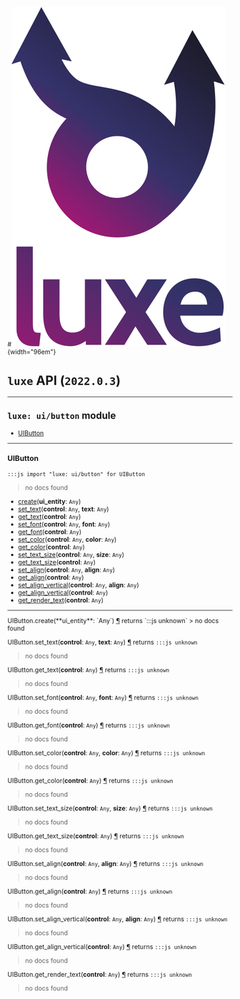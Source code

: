#![](../../images/luxe-dark.svg){width="96em"}

# `luxe` API (`2022.0.3`)  


---

## `luxe: ui/button` module

- [UIButton](#uibutton)   

---

### UIButton
`:::js import "luxe: ui/button" for UIButton`
> no docs found

- [create](#UIButton.create)(**ui_entity**: `Any`)
- [set_text](#UIButton.set_text+2)(**control**: `Any`, **text**: `Any`)
- [get_text](#UIButton.get_text)(**control**: `Any`)
- [set_font](#UIButton.set_font+2)(**control**: `Any`, **font**: `Any`)
- [get_font](#UIButton.get_font)(**control**: `Any`)
- [set_color](#UIButton.set_color+2)(**control**: `Any`, **color**: `Any`)
- [get_color](#UIButton.get_color)(**control**: `Any`)
- [set_text_size](#UIButton.set_text_size+2)(**control**: `Any`, **size**: `Any`)
- [get_text_size](#UIButton.get_text_size)(**control**: `Any`)
- [set_align](#UIButton.set_align+2)(**control**: `Any`, **align**: `Any`)
- [get_align](#UIButton.get_align)(**control**: `Any`)
- [set_align_vertical](#UIButton.set_align_vertical+2)(**control**: `Any`, **align**: `Any`)
- [get_align_vertical](#UIButton.get_align_vertical)(**control**: `Any`)
- [get_render_text](#UIButton.get_render_text)(**control**: `Any`)

<hr/>
<endpoint module="luxe: ui/button" class="UIButton" signature="create(ui_entity : Any)"></endpoint>
<signature id="UIButton.create">UIButton.create(**ui_entity**: `Any`)
<a class="headerlink" href="#UIButton.create" title="Permanent link">¶</a></signature>
<span class='api_ret'>returns</span> `:::js unknown`
> no docs found   

<endpoint module="luxe: ui/button" class="UIButton" signature="set_text(control : Any, text : Any)"></endpoint>
<signature id="UIButton.set_text+2">UIButton.set_text(**control**: `Any`, **text**: `Any`)
<a class="headerlink" href="#UIButton.set_text+2" title="Permanent link">¶</a></signature>
<span class='api_ret'>returns</span> `:::js unknown`
> no docs found   

<endpoint module="luxe: ui/button" class="UIButton" signature="get_text(control : Any)"></endpoint>
<signature id="UIButton.get_text">UIButton.get_text(**control**: `Any`)
<a class="headerlink" href="#UIButton.get_text" title="Permanent link">¶</a></signature>
<span class='api_ret'>returns</span> `:::js unknown`
> no docs found   

<endpoint module="luxe: ui/button" class="UIButton" signature="set_font(control : Any, font : Any)"></endpoint>
<signature id="UIButton.set_font+2">UIButton.set_font(**control**: `Any`, **font**: `Any`)
<a class="headerlink" href="#UIButton.set_font+2" title="Permanent link">¶</a></signature>
<span class='api_ret'>returns</span> `:::js unknown`
> no docs found   

<endpoint module="luxe: ui/button" class="UIButton" signature="get_font(control : Any)"></endpoint>
<signature id="UIButton.get_font">UIButton.get_font(**control**: `Any`)
<a class="headerlink" href="#UIButton.get_font" title="Permanent link">¶</a></signature>
<span class='api_ret'>returns</span> `:::js unknown`
> no docs found   

<endpoint module="luxe: ui/button" class="UIButton" signature="set_color(control : Any, color : Any)"></endpoint>
<signature id="UIButton.set_color+2">UIButton.set_color(**control**: `Any`, **color**: `Any`)
<a class="headerlink" href="#UIButton.set_color+2" title="Permanent link">¶</a></signature>
<span class='api_ret'>returns</span> `:::js unknown`
> no docs found   

<endpoint module="luxe: ui/button" class="UIButton" signature="get_color(control : Any)"></endpoint>
<signature id="UIButton.get_color">UIButton.get_color(**control**: `Any`)
<a class="headerlink" href="#UIButton.get_color" title="Permanent link">¶</a></signature>
<span class='api_ret'>returns</span> `:::js unknown`
> no docs found   

<endpoint module="luxe: ui/button" class="UIButton" signature="set_text_size(control : Any, size : Any)"></endpoint>
<signature id="UIButton.set_text_size+2">UIButton.set_text_size(**control**: `Any`, **size**: `Any`)
<a class="headerlink" href="#UIButton.set_text_size+2" title="Permanent link">¶</a></signature>
<span class='api_ret'>returns</span> `:::js unknown`
> no docs found   

<endpoint module="luxe: ui/button" class="UIButton" signature="get_text_size(control : Any)"></endpoint>
<signature id="UIButton.get_text_size">UIButton.get_text_size(**control**: `Any`)
<a class="headerlink" href="#UIButton.get_text_size" title="Permanent link">¶</a></signature>
<span class='api_ret'>returns</span> `:::js unknown`
> no docs found   

<endpoint module="luxe: ui/button" class="UIButton" signature="set_align(control : Any, align : Any)"></endpoint>
<signature id="UIButton.set_align+2">UIButton.set_align(**control**: `Any`, **align**: `Any`)
<a class="headerlink" href="#UIButton.set_align+2" title="Permanent link">¶</a></signature>
<span class='api_ret'>returns</span> `:::js unknown`
> no docs found   

<endpoint module="luxe: ui/button" class="UIButton" signature="get_align(control : Any)"></endpoint>
<signature id="UIButton.get_align">UIButton.get_align(**control**: `Any`)
<a class="headerlink" href="#UIButton.get_align" title="Permanent link">¶</a></signature>
<span class='api_ret'>returns</span> `:::js unknown`
> no docs found   

<endpoint module="luxe: ui/button" class="UIButton" signature="set_align_vertical(control : Any, align : Any)"></endpoint>
<signature id="UIButton.set_align_vertical+2">UIButton.set_align_vertical(**control**: `Any`, **align**: `Any`)
<a class="headerlink" href="#UIButton.set_align_vertical+2" title="Permanent link">¶</a></signature>
<span class='api_ret'>returns</span> `:::js unknown`
> no docs found   

<endpoint module="luxe: ui/button" class="UIButton" signature="get_align_vertical(control : Any)"></endpoint>
<signature id="UIButton.get_align_vertical">UIButton.get_align_vertical(**control**: `Any`)
<a class="headerlink" href="#UIButton.get_align_vertical" title="Permanent link">¶</a></signature>
<span class='api_ret'>returns</span> `:::js unknown`
> no docs found   

<endpoint module="luxe: ui/button" class="UIButton" signature="get_render_text(control : Any)"></endpoint>
<signature id="UIButton.get_render_text">UIButton.get_render_text(**control**: `Any`)
<a class="headerlink" href="#UIButton.get_render_text" title="Permanent link">¶</a></signature>
<span class='api_ret'>returns</span> `:::js unknown`
> no docs found   

